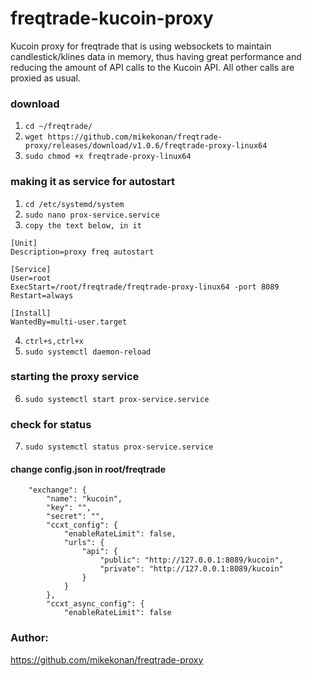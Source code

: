 # freqtrade-kucoin-proxy
Kucoin proxy for freqtrade that is using websockets to maintain candlestick/klines data in memory, thus having great
performance and reducing the amount of API calls to the Kucoin API. All other calls are proxied as usual.

### download
1. ```cd ~/freqtrade/```
2. ```wget https://github.com/mikekonan/freqtrade-proxy/releases/download/v1.0.6/freqtrade-proxy-linux64```
3. ```sudo chmod +x freqtrade-proxy-linux64```

### making it as service for autostart
1. ```cd /etc/systemd/system``` 
2. ```sudo nano prox-service.service``` 
3. ```copy the text below, in it```
```
[Unit]
Description=proxy freq autostart

[Service]
User=root
ExecStart=/root/freqtrade/freqtrade-proxy-linux64 -port 8089
Restart=always

[Install]
WantedBy=multi-user.target
```
4. ```ctrl+s,ctrl+x```
5. ```sudo systemctl daemon-reload```

### starting the proxy service
6. ```sudo systemctl start prox-service.service```
### check for status
7. ```sudo systemctl status prox-service.service```


#### change config.json in root/freqtrade

```
    "exchange": {
        "name": "kucoin",
        "key": "",
        "secret": "",
        "ccxt_config": {
            "enableRateLimit": false,
            "urls": {
                "api": {
                    "public": "http://127.0.0.1:8089/kucoin",
                    "private": "http://127.0.0.1:8089/kucoin"
                }
            }
        },
        "ccxt_async_config": {
            "enableRateLimit": false
```

### Author: 
https://github.com/mikekonan/freqtrade-proxy
